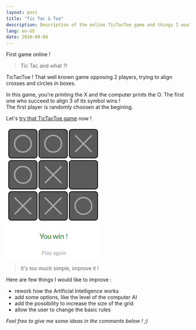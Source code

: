 ```yaml
---
layout: post
title: "Tic Tac & Toe"
description: Description of the online TicTacToe game and things I would like to improve.
lang: en-US
date: 2016-08-04
---
```



First game online !

> Tic Tac and what ?!

TicTacToe ! That well known game opposing 2 players, trying to align crosses and circles in boxes.

In this game, you're printing the X and the computer prints the O. The first one who succeed to align 3 of its symbol wins !  
The first player is randomly choosen at the begining.

Let's [try that TicTacToe game][] now !

![Sample picture of a game][sample_01]

> It's too much simple, improve it !

Here are few things I would like to improve :

* rework how the Artificial Intelligence works
* add some options, like the level of the computer AI
* add the possibility to increase the size of the grid
* allow the user to change the basic rules

_Feel free to give me some ideas in the comments below ! ;)_


[try that TicTacToe game]: /games/tictactoe/ "Link to the TicTacToe game"
[sample_01]: /resources/posts/TicTacToe_sample01.png?style=centerme "Sample picture of a game"
